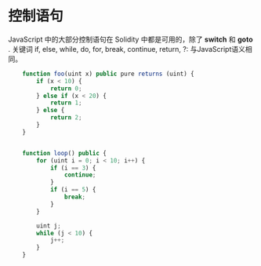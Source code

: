 # 控制语句

JavaScript 中的大部分控制语句在 Solidity 中都是可用的，除了 **switch** 和 **goto** .
关键词 if, else, while, do, for, break, continue, return, ?: 与JavaScript语义相同。

``` js
    function foo(uint x) public pure returns (uint) {
        if (x < 10) {
            return 0;
        } else if (x < 20) {
            return 1;
        } else {
            return 2;
        }
    }


    function loop() public {
        for (uint i = 0; i < 10; i++) {
            if (i == 3) {
                continue;
            }
            if (i == 5) {
                break;
            }
        }

        uint j;
        while (j < 10) {
            j++;
        }
    }

```